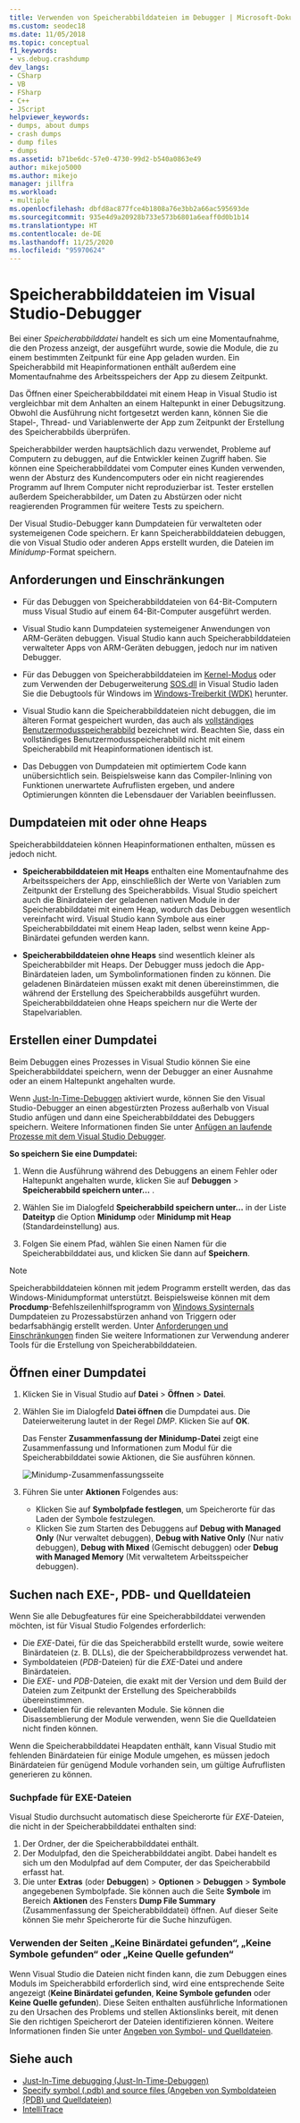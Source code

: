 ```yaml
---
title: Verwenden von Speicherabbilddateien im Debugger | Microsoft-Dokumentation
ms.custom: seodec18
ms.date: 11/05/2018
ms.topic: conceptual
f1_keywords:
- vs.debug.crashdump
dev_langs:
- CSharp
- VB
- FSharp
- C++
- JScript
helpviewer_keywords:
- dumps, about dumps
- crash dumps
- dump files
- dumps
ms.assetid: b71be6dc-57e0-4730-99d2-b540a0863e49
author: mikejo5000
ms.author: mikejo
manager: jillfra
ms.workload:
- multiple
ms.openlocfilehash: dbfd8ac877fce4b1808a76e3bb2a66ac595693de
ms.sourcegitcommit: 935e4d9a20928b733e573b6801a6eaff0d0b1b14
ms.translationtype: HT
ms.contentlocale: de-DE
ms.lasthandoff: 11/25/2020
ms.locfileid: "95970624"
---
```

# <a name="dump-files-in-the-visual-studio-debugger"></a>Speicherabbilddateien im Visual Studio-Debugger

<a name="BKMK_What_is_a_dump_file_"></a> Bei einer *Speicherabbilddatei* handelt es sich um eine Momentaufnahme, die den Prozess anzeigt, der ausgeführt wurde, sowie die Module, die zu einem bestimmten Zeitpunkt für eine App geladen wurden. Ein Speicherabbild mit Heapinformationen enthält außerdem eine Momentaufnahme des Arbeitsspeichers der App zu diesem Zeitpunkt.

Das Öffnen einer Speicherabbilddatei mit einem Heap in Visual Studio ist vergleichbar mit dem Anhalten an einem Haltepunkt in einer Debugsitzung. Obwohl die Ausführung nicht fortgesetzt werden kann, können Sie die Stapel-, Thread- und Variablenwerte der App zum Zeitpunkt der Erstellung des Speicherabbilds überprüfen.

Speicherabbilder werden hauptsächlich dazu verwendet, Probleme auf Computern zu debuggen, auf die Entwickler keinen Zugriff haben. Sie können eine Speicherabbilddatei vom Computer eines Kunden verwenden, wenn der Absturz des Kundencomputers oder ein nicht reagierendes Programm auf Ihrem Computer nicht reproduzierbar ist. Tester erstellen außerdem Speicherabbilder, um Daten zu Abstürzen oder nicht reagierenden Programmen für weitere Tests zu speichern.

Der Visual Studio-Debugger kann Dumpdateien für verwalteten oder systemeigenen Code speichern. Er kann Speicherabbilddateien debuggen, die von Visual Studio oder anderen Apps erstellt wurden, die Dateien im *Minidump*-Format speichern.

## <a name="requirements-and-limitations"></a><a name="BKMK_Requirements_and_limitations"></a> Anforderungen und Einschränkungen

- Für das Debuggen von Speicherabbilddateien von 64-Bit-Computern muss Visual Studio auf einem 64-Bit-Computer ausgeführt werden.

- Visual Studio kann Dumpdateien systemeigener Anwendungen von ARM-Geräten debuggen. Visual Studio kann auch Speicherabbilddateien verwalteter Apps von ARM-Geräten debuggen, jedoch nur im nativen Debugger.

- Für das Debuggen von Speicherabbilddateien im [Kernel-Modus](/windows-hardware/drivers/debugger/kernel-mode-dump-files) oder zum Verwenden der Debugerweiterung [SOS.dll](/dotnet/framework/tools/sos-dll-sos-debugging-extension) in Visual Studio laden Sie die Debugtools für Windows im [Windows-Treiberkit (WDK)](/windows-hardware/drivers/download-the-wdk) herunter.

- Visual Studio kann die Speicherabbilddateien nicht debuggen, die im älteren Format gespeichert wurden, das auch als [vollständiges Benutzermodusspeicherabbild](/windows/desktop/wer/collecting-user-mode-dumps) bezeichnet wird. Beachten Sie, dass ein vollständiges Benutzermodusspeicherabbild nicht mit einem Speicherabbild mit Heapinformationen identisch ist.

- Das Debuggen von Dumpdateien mit optimiertem Code kann unübersichtlich sein. Beispielsweise kann das Compiler-Inlining von Funktionen unerwartete Aufruflisten ergeben, und andere Optimierungen könnten die Lebensdauer der Variablen beeinflussen.

## <a name="dump-files-with-or-without-heaps"></a><a name="BKMK_Dump_files__with_or_without_heaps"></a> Dumpdateien mit oder ohne Heaps

Speicherabbilddateien können Heapinformationen enthalten, müssen es jedoch nicht.

- **Speicherabbilddateien mit Heaps** enthalten eine Momentaufnahme des Arbeitsspeichers der App, einschließlich der Werte von Variablen zum Zeitpunkt der Erstellung des Speicherabbilds. Visual Studio speichert auch die Binärdateien der geladenen nativen Module in der Speicherabbilddatei mit einem Heap, wodurch das Debuggen wesentlich vereinfacht wird. Visual Studio kann Symbole aus einer Speicherabbilddatei mit einem Heap laden, selbst wenn keine App-Binärdatei gefunden werden kann.

- **Speicherabbilddateien ohne Heaps** sind wesentlich kleiner als Speicherabbilder mit Heaps. Der Debugger muss jedoch die App-Binärdateien laden, um Symbolinformationen finden zu können. Die geladenen Binärdateien müssen exakt mit denen übereinstimmen, die während der Erstellung des Speicherabbilds ausgeführt wurden. Speicherabbilddateien ohne Heaps speichern nur die Werte der Stapelvariablen.

## <a name="create-a-dump-file"></a><a name="BKMK_Create_a_dump_file"></a> Erstellen einer Dumpdatei

Beim Debuggen eines Prozesses in Visual Studio können Sie eine Speicherabbilddatei speichern, wenn der Debugger an einer Ausnahme oder an einem Haltepunkt angehalten wurde.

Wenn [Just-In-Time-Debuggen](../debugger/just-in-time-debugging-in-visual-studio.md) aktiviert wurde, können Sie den Visual Studio-Debugger an einen abgestürzten Prozess außerhalb von Visual Studio anfügen und dann eine Speicherabbilddatei des Debuggers speichern. Weitere Informationen finden Sie unter [Anfügen an laufende Prozesse mit dem Visual Studio Debugger](../debugger/attach-to-running-processes-with-the-visual-studio-debugger.md).

**So speichern Sie eine Dumpdatei:**

1. Wenn die Ausführung während des Debuggens an einem Fehler oder Haltepunkt angehalten wurde, klicken Sie auf **Debuggen** > **Speicherabbild speichern unter…** .

1. Wählen Sie im Dialogfeld **Speicherabbild speichern unter…** in der Liste **Dateityp** die Option **Minidump** oder **Minidump mit Heap** (Standardeinstellung) aus.

1. Folgen Sie einem Pfad, wählen Sie einen Namen für die Speicherabbilddatei aus, und klicken Sie dann auf **Speichern**.

>[!NOTE]
>Speicherabbilddateien können mit jedem Programm erstellt werden, das das Windows-Minidumpformat unterstützt. Beispielsweise können mit dem **Procdump**-Befehlszeilenhilfsprogramm von [Windows Sysinternals](/sysinternals/) Dumpdateien zu Prozessabstürzen anhand von Triggern oder bedarfsabhängig erstellt werden. Unter [Anforderungen und Einschränkungen](../debugger/using-dump-files.md#BKMK_Requirements_and_limitations) finden Sie weitere Informationen zur Verwendung anderer Tools für die Erstellung von Speicherabbilddateien.

## <a name="open-a-dump-file"></a><a name="BKMK_Open_a_dump_file"></a> Öffnen einer Dumpdatei

1. Klicken Sie in Visual Studio auf **Datei** > **Öffnen** > **Datei**.

1. Wählen Sie im Dialogfeld **Datei öffnen** die Dumpdatei aus. Die Dateierweiterung lautet in der Regel *DMP*. Klicken Sie auf **OK**.

   Das Fenster **Zusammenfassung der Minidump-Datei** zeigt eine Zusammenfassung und Informationen zum Modul für die Speicherabbilddatei sowie Aktionen, die Sie ausführen können.

   ![Minidump-Zusammenfassungsseite](../debugger/media/dbg_dump_summarypage.png "Minidump-Zusammenfassungsseite")

1. Führen Sie unter **Aktionen** Folgendes aus:
   - Klicken Sie auf **Symbolpfade festlegen**, um Speicherorte für das Laden der Symbole festzulegen.
   - Klicken Sie zum Starten des Debuggens auf **Debug with Managed Only** (Nur verwaltet debuggen), **Debug with Native Only** (Nur nativ debuggen), **Debug with Mixed** (Gemischt debuggen) oder **Debug with Managed Memory** (Mit verwaltetem Arbeitsspeicher debuggen).

## <a name="find-exe-pdb-and-source-files"></a><a name="BKMK_Find_binaries__symbol___pdb__files__and_source_files"></a> Suchen nach EXE-, PDB- und Quelldateien

Wenn Sie alle Debugfeatures für eine Speicherabbilddatei verwenden möchten, ist für Visual Studio Folgendes erforderlich:

- Die *EXE*-Datei, für die das Speicherabbild erstellt wurde, sowie weitere Binärdateien (z. B. DLLs), die der Speicherabbildprozess verwendet hat.
- Symboldateien (*PDB*-Dateien) für die *EXE*-Datei und andere Binärdateien.
- Die *EXE*- und *PDB*-Dateien, die exakt mit der Version und dem Build der Dateien zum Zeitpunkt der Erstellung des Speicherabbilds übereinstimmen.
- Quelldateien für die relevanten Module. Sie können die Disassemblierung der Module verwenden, wenn Sie die Quelldateien nicht finden können.

Wenn die Speicherabbilddatei Heapdaten enthält, kann Visual Studio mit fehlenden Binärdateien für einige Module umgehen, es müssen jedoch Binärdateien für genügend Module vorhanden sein, um gültige Aufruflisten generieren zu können.

### <a name="search-paths-for-exe-files"></a>Suchpfade für EXE-Dateien

Visual Studio durchsucht automatisch diese Speicherorte für *EXE*-Dateien, die nicht in der Speicherabbilddatei enthalten sind:

1. Der Ordner, der die Speicherabbilddatei enthält.
2. Der Modulpfad, den die Speicherabbilddatei angibt. Dabei handelt es sich um den Modulpfad auf dem Computer, der das Speicherabbild erfasst hat.
3. Die unter **Extras** (oder **Debuggen**) > **Optionen** > **Debuggen** > **Symbole** angegebenen Symbolpfade. Sie können auch die Seite **Symbole** im Bereich **Aktionen** des Fensters **Dump File Summary** (Zusammenfassung der Speicherabbilddatei) öffnen. Auf dieser Seite können Sie mehr Speicherorte für die Suche hinzufügen.

### <a name="use-the-no-binary-no-symbols-or-no-source-found-pages"></a>Verwenden der Seiten „Keine Binärdatei gefunden“, „Keine Symbole gefunden“ oder „Keine Quelle gefunden“

Wenn Visual Studio die Dateien nicht finden kann, die zum Debuggen eines Moduls im Speicherabbild erforderlich sind, wird eine entsprechende Seite angezeigt (**Keine Binärdatei gefunden**, **Keine Symbole gefunden** oder **Keine Quelle gefunden**). Diese Seiten enthalten ausführliche Informationen zu den Ursachen des Problems und stellen Aktionslinks bereit, mit denen Sie den richtigen Speicherort der Dateien identifizieren können. Weitere Informationen finden Sie unter [Angeben von Symbol- und Quelldateien](../debugger/specify-symbol-dot-pdb-and-source-files-in-the-visual-studio-debugger.md).

## <a name="see-also"></a>Siehe auch

- [Just-In-Time debugging (Just-In-Time-Debuggen)](../debugger/just-in-time-debugging-in-visual-studio.md)
- [Specify symbol (.pdb) and source files (Angeben von Symboldateien (PDB) und Quelldateien)](../debugger/specify-symbol-dot-pdb-and-source-files-in-the-visual-studio-debugger.md)
- [IntelliTrace](../debugger/intellitrace.md)